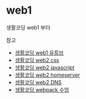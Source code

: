 # web1
생활코딩 web1 부터 

참고
- [생활코딩 web1 유튜브](https://www.youtube.com/playlist?list=PLuHgQVnccGMDZP7FJ_ZsUrdCGH68ppvPb)
- [생활코딩 web2 css](https://www.youtube.com/playlist?list=PLuHgQVnccGMAnWgUYiAW2cTzSBywFO75B)
- [생활코딩 web2 javascript](https://www.youtube.com/playlist?list=PLuHgQVnccGMBB348PWRN0fREzYcYgFybf)
- [생활코딩 web2 homeserver](https://www.youtube.com/playlist?list=PLuHgQVnccGMA52uRBmSwqcvtI5IMoFclJ)
- [생활코딩 web2 DNS](https://www.youtube.com/playlist?list=PLuHgQVnccGMCI75J-rC8yZSVGZq3gYsFp)
- [생활코딩 webpack 수업](https://www.youtube.com/watch?v=cp_MeXO2fLg&list=PLuHgQVnccGMChcT9IKopFDoAIoTA-03DA&index=1)